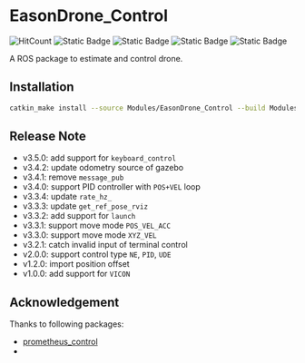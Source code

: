 # EasonDrone_Control

![HitCount](https://img.shields.io/endpoint?url=https%3A%2F%2Fhits.dwyl.com%2FHuaYuXiao%2FEasonDrone_Control.json%3Fcolor%3Dpink)
![Static Badge](https://img.shields.io/badge/ROS-melodic-22314E?logo=ros)
![Static Badge](https://img.shields.io/badge/C%2B%2B-14-00599C?logo=cplusplus)
![Static Badge](https://img.shields.io/badge/Ubuntu-18.04.6-E95420?logo=ubuntu)
![Static Badge](https://img.shields.io/badge/NVIDIA-Jetson_Nano-76B900?LOGO=nvidia)

A ROS package to estimate and control drone.


## Installation

```bash
catkin_make install --source Modules/EasonDrone_Control --build Modules/EasonDrone_Control/build
```


## Release Note

- v3.5.0: add support for `keyboard_control`
- v3.4.2: update odometry source of gazebo
- v3.4.1: remove `message_pub`
- v3.4.0: support PID controller with `POS+VEL` loop
- v3.3.4: update `rate_hz_`
- v3.3.3: update `get_ref_pose_rviz`
- v3.3.2: add support for `launch`
- v3.3.1: support move mode `POS_VEL_ACC`
- v3.3.0: support move mode `XYZ_VEL`
- v3.2.1: catch invalid input of terminal control
- v2.0.0: support control type `NE`, `PID`, `UDE`
- v1.2.0: import position offset
- v1.0.0: add support for `VICON`


## Acknowledgement

Thanks to following packages:

- [prometheus_control](https://github.com/amov-lab/Prometheus/tree/v1.1/Modules/control)
- 
